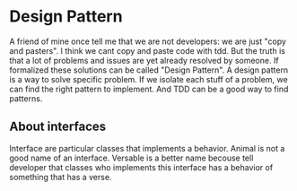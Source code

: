 # Design Pattern

A friend of mine once tell me that we are not developers: we are just "copy and pasters". I think we cant copy and paste code with tdd. But the truth is that a lot of problems and issues are yet already resolved by someone. If formalized these solutions can be called "Design Pattern". A design pattern is a way to solve specific problem. If we isolate each stuff of a problem, we can find the right pattern to implement. And TDD can be a good way to find patterns.

## About interfaces

Interface are particular classes that implements a behavior. Animal is not a good name of an interface. Versable is a better name becouse tell developer that classes who implements this interface has a behavior of something that has a verse.
